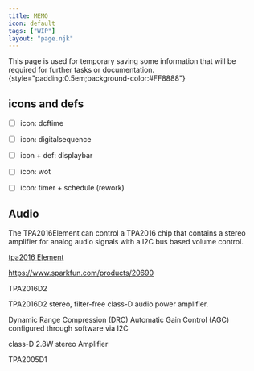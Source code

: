 ```yaml
---
title: MEMO
icon: default
tags: ["WIP"]
layout: "page.njk"
---
```


This page is used for temporary saving some information that will be required for further tasks or documentation.
{style="padding:0.5em;background-color:#FF8888"}


## icons and defs

* [ ] icon: dcftime
* [ ] icon: digitalsequence
* [ ] icon + def: displaybar
* [ ] icon: wot
* [ ] icon: timer + schedule (rework)


## Audio


The TPA2016Element can control a TPA2016 chip that contains a stereo amplifier for analog audio signals with a I2C bus based volume control.

 [tpa2016 Element](/elements/_tpa2016.md)


<https://www.sparkfun.com/products/20690>

TPA2016D2

TPA2016D2 stereo, filter-free class-D audio power amplifier.

Dynamic Range Compression (DRC)
Automatic Gain Control (AGC)
configured through software via I2C

class-D 2.8W stereo Amplifier

TPA2005D1
